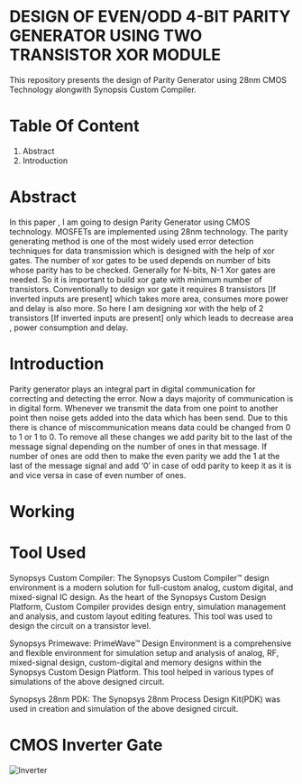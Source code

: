 # DESIGN OF EVEN/ODD 4-BIT PARITY GENERATOR USING TWO TRANSISTOR XOR MODULE
This repository presents the design of Parity Generator using 28nm CMOS Technology alongwith Synopsis Custom Compiler.
# Table Of Content
1.  Abstract
2.  Introduction

# Abstract
In this paper , I am going to design Parity Generator using CMOS technology. MOSFETs are implemented using 28nm technology.
The parity generating method is one of the most widely used error detection techniques for data transmission which is designed
with the help of xor gates. The number of xor gates to be used depends on number of bits whose parity has to be checked.
Generally for N-bits, N-1 Xor gates are needed. So it is important to build xor gate with minimum number of transistors.
Conventionally to design xor gate it requires 8 transistors [If inverted inputs are present] which takes more area, consumes 
more power and delay is also more. So here I am designing xor with the help of 2 transistors [If inverted inputs are present] only 
which leads to decrease area , power consumption and delay.

# Introduction
Parity generator plays an integral part in digital communication for correcting and detecting the error. Now a days majority of 
communication is in digital form. Whenever we transmit the data from one point to another point then noise gets added into the data 
which has been send. Due to this there is chance of miscommunication means data could be changed from 0 to 1 or 1 to 0.
To remove all these changes we add parity bit to the last of the message signal depending on the number of ones in that message. 
If number of ones are odd then to make the even parity we add the 1 at the last of the message signal and add ‘0’ in case of odd 
parity to keep it as it is and vice versa in case of even number of ones.

# Working

# Tool Used
Synopsys Custom Compiler: The Synopsys Custom Compiler™ design environment is a modern solution for full-custom analog, custom digital, and mixed-signal IC design. As the heart
of the Synopsys Custom Design Platform, Custom Compiler provides design entry, simulation management and analysis, and custom layout editing features. This tool was used to design the circuit on a transistor level.

Synopsys Primewave: PrimeWave™ Design Environment is a comprehensive and flexible environment for simulation setup and analysis of analog, RF, mixed-signal design, custom-digital and memory designs within the Synopsys Custom Design Platform. This tool helped in various types of simulations of the above designed circuit.

Synopsys 28nm PDK: The Synopsys 28nm Process Design Kit(PDK) was used in creation and simulation of the above designed circuit.

# CMOS Inverter Gate
![Inverter](https://user-images.githubusercontent.com/100522966/155893158-d4e660bd-86b3-4030-a142-3747dd995419.JPG)


